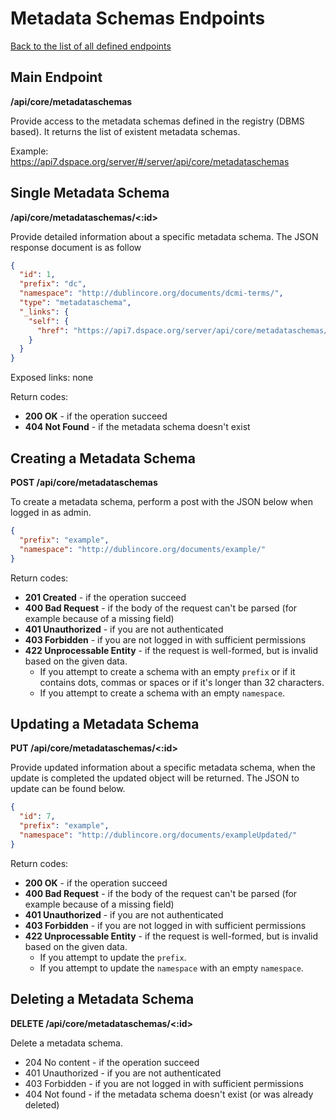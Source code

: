 # Metadata Schemas Endpoints
[Back to the list of all defined endpoints](endpoints.md)

## Main Endpoint
**/api/core/metadataschemas**   

Provide access to the metadata schemas defined in the registry (DBMS based). It returns the list of existent metadata schemas.

Example: <https://api7.dspace.org/server/#/server/api/core/metadataschemas>

## Single Metadata Schema
**/api/core/metadataschemas/<:id>**

Provide detailed information about a specific metadata schema. The JSON response document is as follow
```json
{
  "id": 1,
  "prefix": "dc",
  "namespace": "http://dublincore.org/documents/dcmi-terms/",
  "type": "metadataschema",
  "_links": {
    "self": {
      "href": "https://api7.dspace.org/server/api/core/metadataschemas/1"
    }
  }
}
```

Exposed links: none

Return codes:
* **200 OK** - if the operation succeed
* **404 Not Found** - if the metadata schema doesn't exist

## Creating a Metadata Schema

**POST /api/core/metadataschemas**

To create a metadata schema, perform a post with the JSON below when logged in as admin.

```json
{
  "prefix": "example",
  "namespace": "http://dublincore.org/documents/example/"
}
```

Return codes:
* **201 Created** - if the operation succeed
* **400 Bad Request** - if the body of the request can't be parsed (for example because of a missing field)
* **401 Unauthorized** - if you are not authenticated
* **403 Forbidden** - if you are not logged in with sufficient permissions
* **422 Unprocessable Entity** - if the request is well-formed, but is invalid based on the given data.
  * If you attempt to create a schema with an empty `prefix` or if it contains dots, commas or spaces or if it's longer than 32 characters.
  * If you attempt to create a schema with an empty `namespace`.

## Updating a Metadata Schema

**PUT /api/core/metadataschemas/<:id>**

Provide updated information about a specific metadata schema, when the update is completed the updated object will be returned. The JSON to update can be found below.
```json
{
  "id": 7,
  "prefix": "example",
  "namespace": "http://dublincore.org/documents/exampleUpdated/"
}
```

Return codes:
* **200 OK** - if the operation succeed
* **400 Bad Request** - if the body of the request can't be parsed (for example because of a missing field)
* **401 Unauthorized** - if you are not authenticated
* **403 Forbidden** - if you are not logged in with sufficient permissions
* **422 Unprocessable Entity** - if the request is well-formed, but is invalid based on the given data.
  * If you attempt to update the `prefix`.
  * If you attempt to update the `namespace` with an empty `namespace`.

## Deleting a Metadata Schema

**DELETE /api/core/metadataschemas/<:id>**

Delete a metadata schema.

* 204 No content - if the operation succeed
* 401 Unauthorized - if you are not authenticated
* 403 Forbidden - if you are not logged in with sufficient permissions
* 404 Not found - if the metadata schema doesn't exist (or was already deleted)
